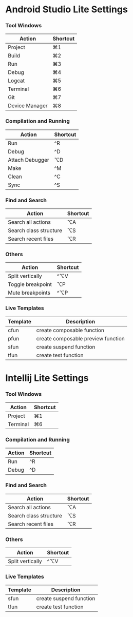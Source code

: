 # Android Studio Lite Settings

### Tool Windows
| Action | Shortcut |
|---|---|
| Project| ⌘1 |
| Build  | ⌘2  |
| Run  | ⌘3  |
| Debug  | ⌘4  |
| Logcat  | ⌘5  |
| Terminal  | ⌘6  |
| Git | ⌘7  |
| Device Manager | ⌘8  |

### Compilation and Running
| Action | Shortcut |
|---|---|
| Run| ^R |
| Debug  | ^D  |
| Attach Debugger  | ⌥D  |
| Make  | ^M  |
| Clean  | ^C  |
| Sync  | ^S  |

### Find and Search
| Action | Shortcut |
|---|---|
| Search all actions| ⌥A |
| Search class structure  | ⌥S  |
| Search recent files  | ⌥R  |

### Others
| Action | Shortcut |
|---|---|
| Split vertically| ^⌥V |
| Toggle breakpoint| ⌥P |
| Mute breakpoints | ^⌥P |

### Live Templates
| Template | Description |
|---|---|
| cfun  | create composable function  |
| pfun  | create composable preview function  |
| sfun| create suspend function |
| tfun| create test function |

# Intellij Lite Settings

### Tool Windows
| Action | Shortcut |
|---|---|
| Project| ⌘1 |
| Terminal  | ⌘6  |

### Compilation and Running
| Action | Shortcut |
|---|---|
| Run| ^R |
| Debug  | ^D  |

### Find and Search
| Action | Shortcut |
|---|---|
| Search all actions| ⌥A |
| Search class structure  | ⌥S  |
| Search recent files  | ⌥R  |

### Others
| Action | Shortcut |
|---|---|
| Split vertically| ^⌥V |

### Live Templates
| Template | Description |
|---|---|
| sfun| create suspend function |
| tfun| create test function |

